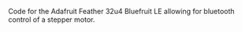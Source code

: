 Code for the Adafruit Feather 32u4 Bluefruit LE allowing for bluetooth control of a stepper motor. 
